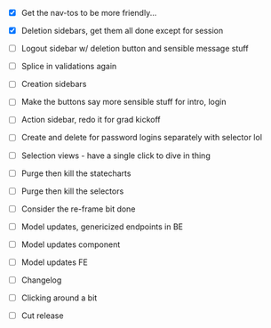 - [x] Get the nav-tos to be more friendly...
- [x] Deletion sidebars, get them all done except for session
- [ ] Logout sidebar w/ deletion button and sensible message stuff
- [ ] Splice in validations again

- [ ] Creation sidebars
- [ ] Make the buttons say more sensible stuff for intro, login

- [ ] Action sidebar, redo it for grad kickoff
- [ ] Create and delete for password logins separately with selector lol

- [ ] Selection views - have a single click to dive in thing
- [ ] Purge then kill the statecharts
- [ ] Purge then kill the selectors
- [ ] Consider the re-frame bit done

- [ ] Model updates, genericized endpoints in BE
- [ ] Model updates component
- [ ] Model updates FE

- [ ] Changelog
- [ ] Clicking around a bit
- [ ] Cut release
